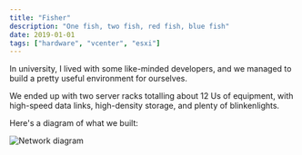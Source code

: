 ```yaml
---
title: "Fisher"
description: "One fish, two fish, red fish, blue fish"
date: 2019-01-01
tags: ["hardware", "vcenter", "esxi"]
---
```


In university, I lived with some like-minded developers, and we managed to build a pretty useful environment for ourselves.

We ended up with two server racks totalling about 12 Us of equipment, with high-speed data links, high-density storage, and plenty of blinkenlights.

Here's a diagram of what we built:

![Network diagram](/items/fisher/fishnet.svg)